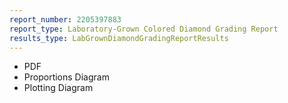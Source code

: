 ```yaml
---
report_number: 2205397883
report_type: Laboratory-Grown Colored Diamond Grading Report
results_type: LabGrownDiamondGradingReportResults
---
```


* PDF
* Proportions Diagram
* Plotting Diagram